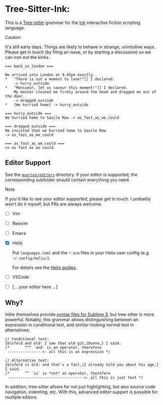 # Tree-Sitter-Ink: 

This is a [Tree-sitter] grammar for the [Ink] interactive fiction scripting language.

[Tree-sitter]: https://tree-sitter.github.io/tree-sitter/
[Ink]: https://www.inklestudios.com/ink/

> [!CAUTION]
> It's still early days. Things are likely to behave in strange, unintuitive ways.
> Please get in touch (by filing an issue, or by starting a discussion) so we can iron out the kinks.

```ink
=== back_in_london ===

We arrived into London at 9.45pm exactly.
*	"There is not a moment to lose!"[] I declared.
	-> hurry_outside
*	"Monsieur, let us savour this moment!"[] I declared.
	My master clouted me firmly around the head and dragged me out of the door.
	-> dragged_outside
*	[We hurried home] -> hurry_outside

=== hurry_outside ===
We hurried home to Savile Row -> as_fast_as_we_could

=== dragged_outside ===
He insisted that we hurried home to Savile Row
-> as_fast_as_we_could

=== as_fast_as_we_could ===
<> as fast as we could.
```


## Editor Support

See the [`queries/editors`](queries/editors/) directory. If your editor is supported,
the corresponding subfolder should contain everything you need.

> [!NOTE]
> If you'd like to see your editor supported, please get in touch.
> I probably won't do it myself, but PRs are always welcome.

- [ ] Vim
- [ ] Neovim
- [ ] Emacs
- [x] Helix

	Put `languages.toml` and the `*.scm` files in your Helix user config (e.g. `~/.config/helix/`).

	For details see the [Helix guides](https://docs.helix-editor.com/languages.html).

- [ ] VSCode
- [ ] \[… your editor here …\]

## Why?

Inkle themselves provide [syntax files for Sublime 3](https://github.com/inkle/ink/tree/master/Sublime3Syntax),
but tree-sitter is more powerful. Notably, this grammar allows distinguishing between an expression in
conditional text, and similar-looking normal text in alternatives:

```ink
// Conditional text:
{blofeld and old: I saw that old git,|Dunno,} I said.
/*       ^^^ `and` is an operator, therefore
 --------------- <- all this is an expression */

// Alternative text:
{blofeld is old: and that's a fact,|I already told you about his age,} I said.
/*       ^^ `is` is *not* an operator, therefore
 ---------------------------------- <- all this is just text */
```

In addition, tree-sitter allows for not just highlighting, but also source code navigation, indenting, etc.
With this, advanced editor support is possible for multiple editors.
